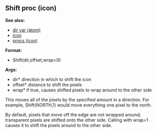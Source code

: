 ## Shift proc (icon)
**See also:**
*   [dir var (atom)](/atom/var/dir)
*   [icon](/icon)
*   [procs (icon)](/icon/proc)
<!-- -->
**Format:**
*   Shift(dir,offset,wrap=0)
<!-- -->
**Args:**
*   dir* direction in which to shift the icon
*   offset* distance to shift the pixels
*   wrap* if true, causes shifted pixels to wrap around to the other
    side


This moves all of the pixels by the specified amount in a
direction. For example, Shift(NORTH,1) would move everything one pixel
to the north. 

By default, pixels that move off the edge are not
wrapped around; transparent pixels are shifted onto the other side.
Calling with wrap=1 causes it to shift the pixels around to the other
side.